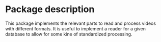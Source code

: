 # Package description

This package implements the relevant parts to read and process videos with different formats. It is useful to implement a reader for a given database to allow for some kine of standardized processing.
